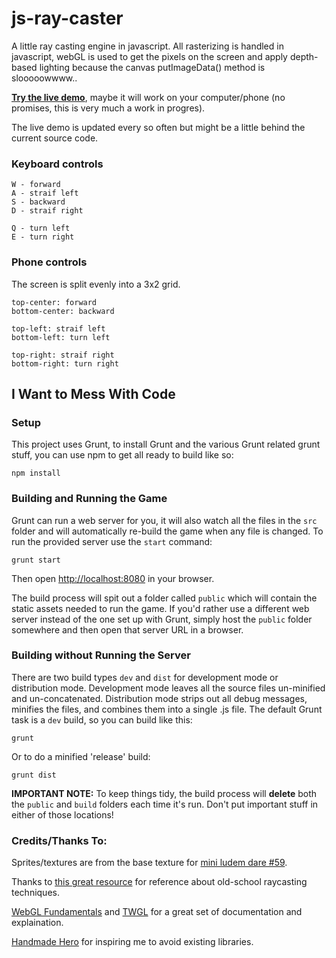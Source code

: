 # js-ray-caster

A little ray casting engine in javascript. All rasterizing is handled in javascript, webGL is used to get the pixels on the screen and apply depth-based lighting because the canvas putImageData() method is slooooowwww..

[**Try the live demo**](https://benpurdy.github.io/js-ray-caster/public/), maybe it will work on your computer/phone (no promises, this is very much a work in progres).

The live demo is updated every so often but might be a little behind the current source code.

### Keyboard controls

	W - forward
	A - straif left
	S - backward
	D - straif right
	
	Q - turn left
	E - turn right

### Phone controls

The screen is split evenly into a 3x2 grid.

	top-center: forward
	bottom-center: backward
	
	top-left: straif left
	bottom-left: turn left
	
	top-right: straif right
	bottom-right: turn right

## I Want to Mess With Code

### Setup

This project uses Grunt, to install Grunt and the various Grunt related grunt stuff, you can use npm to get all ready to build like so:

	npm install



### Building and Running the Game

Grunt can run a web server for you, it will also watch all the files in the `src` folder and will automatically re-build the game when any file is changed. To run the provided server use the `start` command:

	grunt start

Then open [http://localhost:8080](http://localhost:8080) in your browser.

The build process will spit out a folder called `public` which will contain the static assets needed to run the game. If you'd rather use a different web server instead of the one set up with Grunt, simply host the `public` folder somewhere and then open that server URL in a browser.


### Building without Running the Server

There are two build types `dev` and `dist` for development mode or distribution mode. Development mode leaves all the source files un-minified and un-concatenated. Distribution mode strips out all debug messages, minifies the files, and combines them into a single .js file. The default Grunt task is a `dev` build, so you can build like this:

	grunt
	
Or to do a minified 'release' build:
	
	grunt dist
	
**IMPORTANT NOTE:** To keep things tidy, the build process will **delete** both the `public` and `build` folders each time it's run. Don't put important stuff in either of those locations!


### Credits/Thanks To:

Sprites/textures are from the base texture for [mini ludem dare #59](http://ludumdare.com/compo/minild-59/).

Thanks to [this great resource](http://www.permadi.com/tutorial/raycast/) for reference about old-school raycasting techniques.

[WebGL Fundamentals](http://webglfundamentals.org/) and [TWGL](http://twgljs.org/) for a great set of documentation and explaination.

[Handmade Hero](https://handmadehero.org/) for inspiring me to avoid existing libraries.